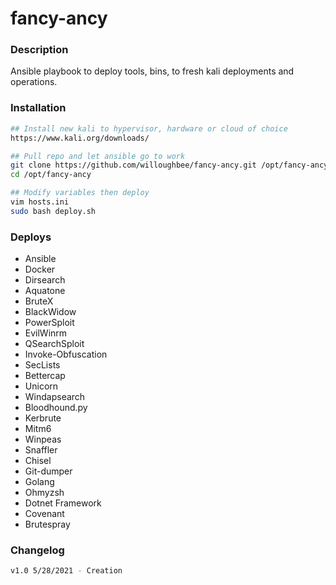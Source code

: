 # fancy-ancy


### Description
Ansible playbook to deploy tools, bins, to fresh kali deployments and operations.

### Installation
```sh
## Install new kali to hypervisor, hardware or cloud of choice
https://www.kali.org/downloads/

## Pull repo and let ansible go to work
git clone https://github.com/willoughbee/fancy-ancy.git /opt/fancy-ancy
cd /opt/fancy-ancy

## Modify variables then deploy
vim hosts.ini
sudo bash deploy.sh
```

### Deploys
- Ansible
- Docker
- Dirsearch
- Aquatone
- BruteX
- BlackWidow
- PowerSploit
- EvilWinrm
- QSearchSploit
- Invoke-Obfuscation
- SecLists
- Bettercap
- Unicorn
- Windapsearch
- Bloodhound.py
- Kerbrute
- Mitm6
- Winpeas
- Snaffler
- Chisel
- Git-dumper
- Golang
- Ohmyzsh
- Dotnet Framework
- Covenant
- Brutespray


### Changelog
```sh
v1.0 5/28/2021 - Creation
```

